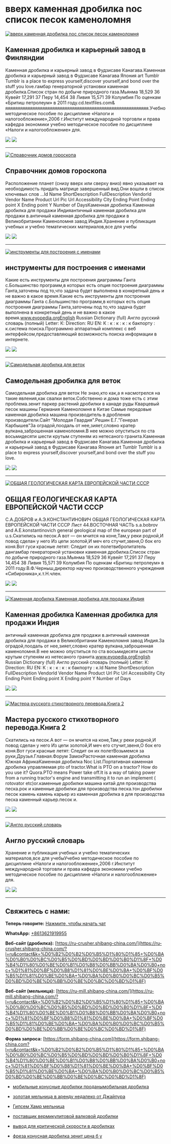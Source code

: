 # вверх каменная дробилка noc список песок каменоломня

<a href="https://swt.shibang-china.com/?l=ru&img&k=%D0%B2%D0%B2%D0%B5%D1%80%D1%85+%D0%BA%D0%B0%D0%BC%D0%B5%D0%BD%D0%BD%D0%B0%D1%8F+%D0%B4%D1%80%D0%BE%D0%B1%D0%B8%D0%BB%D0%BA%D0%B0+noc+%D1%81%D0%BF%D0%B8%D1%81%D0%BE%D0%BA+%D0%BF%D0%B5%D1%81%D0%BE%D0%BA+%D0%BA%D0%B0%D0%BC%D0%B5%D0%BD%D0%BE%D0%BB%D0%BE%D0%BC%D0%BD%D1%8F" target="_blank">![вверх каменная дробилка noc список песок каменоломня](http://static.shibang-china.com/all-800x300/190.jpg)</a>

## Каменная дробилка и карьерный завод в Финляндии
Каменная дробилка и карьерный завод в Фудзисаве Канагава.Каменная дробилка и карьерный завод в Фудзисаве Канагава Япония art Tumblr Tumblr is a place to express yourself,discover yourself,and bond over the stuff you love.гамбар генераторной установки каменная дробилка.Список стран по добыче природного газа.Мьянма 18,529 36 Кувейт 17,291 37 Перу 14,454 38 Ливия 15,571 39 Колумбия По оценкам &#171;Бритиш петролеум&#187; в 2011 году.cd.textfiles.com&amp; яяяяяяяяяяяяяяяяяяяяяяяяяяяяяяяяяяяяяяяяяяяяяяяяяяяяяяяяяя.Учебно методическое пособие по дисциплине &#171;Налоги и налогообложение&#187;,2006 г.Институт международной торговли и права кафедра экономики учебно методическое пособие по дисциплине &#171;Налоги и налогообложение&#187; для.


<a href="https://whatsapp.shibangsoft.com/WhatsApp.php" target="_blank" title="WhatsApp">![](http://static.shibang-china.com/icon/whatsapp.png)</a> <a href="https://swt.shibang-china.com/?l=ru&icon&k=%D0%B2%D0%B2%D0%B5%D1%80%D1%85+%D0%BA%D0%B0%D0%BC%D0%B5%D0%BD%D0%BD%D0%B0%D1%8F+%D0%B4%D1%80%D0%BE%D0%B1%D0%B8%D0%BB%D0%BA%D0%B0+noc+%D1%81%D0%BF%D0%B8%D1%81%D0%BE%D0%BA+%D0%BF%D0%B5%D1%81%D0%BE%D0%BA+%D0%BA%D0%B0%D0%BC%D0%B5%D0%BD%D0%BE%D0%BB%D0%BE%D0%BC%D0%BD%D1%8F" target="_blank">![](http://static.shibang-china.com/icon/chat-ru.png)</a>

---

<a href="https://swt.shibang-china.com/?l=ru&img&k=%D0%B2%D0%B2%D0%B5%D1%80%D1%85+%D0%BA%D0%B0%D0%BC%D0%B5%D0%BD%D0%BD%D0%B0%D1%8F+%D0%B4%D1%80%D0%BE%D0%B1%D0%B8%D0%BB%D0%BA%D0%B0+noc+%D1%81%D0%BF%D0%B8%D1%81%D0%BE%D0%BA+%D0%BF%D0%B5%D1%81%D0%BE%D0%BA+%D0%BA%D0%B0%D0%BC%D0%B5%D0%BD%D0%BE%D0%BB%D0%BE%D0%BC%D0%BD%D1%8F" target="_blank">![Справочник домов гороскопа](http://static.shibang-china.com/all-800x300/923.jpg)</a>

## Справочник домов гороскопа
Расположение планет (снизу вверх или сверху вниз) явно указывает на необходимость придать матрице завершенный вид.Они вошли в список ключевых слов …Id Name ShortDescription FullDescription VendorId Vendor Name Product Url Pic Url Accessibility City Ending Point Ending point X Ending point Y Number of DaysКаменная дробилка Каменная дробилка для продажи Индияантичный каменная дробилка для продажи в.античный каменная дробилка для продажи в Великобритании Каменоломня завод Индия.Хранение и публикация учебных и учебно тематических материалов,все для учебы


<a href="https://whatsapp.shibangsoft.com/WhatsApp.php" target="_blank" title="WhatsApp">![](http://static.shibang-china.com/icon/whatsapp.png)</a> <a href="https://swt.shibang-china.com/?l=ru&icon&k=%D0%B2%D0%B2%D0%B5%D1%80%D1%85+%D0%BA%D0%B0%D0%BC%D0%B5%D0%BD%D0%BD%D0%B0%D1%8F+%D0%B4%D1%80%D0%BE%D0%B1%D0%B8%D0%BB%D0%BA%D0%B0+noc+%D1%81%D0%BF%D0%B8%D1%81%D0%BE%D0%BA+%D0%BF%D0%B5%D1%81%D0%BE%D0%BA+%D0%BA%D0%B0%D0%BC%D0%B5%D0%BD%D0%BE%D0%BB%D0%BE%D0%BC%D0%BD%D1%8F" target="_blank">![](http://static.shibang-china.com/icon/chat-ru.png)</a>

---

<a href="https://swt.shibang-china.com/?l=ru&img&k=%D0%B2%D0%B2%D0%B5%D1%80%D1%85+%D0%BA%D0%B0%D0%BC%D0%B5%D0%BD%D0%BD%D0%B0%D1%8F+%D0%B4%D1%80%D0%BE%D0%B1%D0%B8%D0%BB%D0%BA%D0%B0+noc+%D1%81%D0%BF%D0%B8%D1%81%D0%BE%D0%BA+%D0%BF%D0%B5%D1%81%D0%BE%D0%BA+%D0%BA%D0%B0%D0%BC%D0%B5%D0%BD%D0%BE%D0%BB%D0%BE%D0%BC%D0%BD%D1%8F" target="_blank">![инструменты для построения с именами](http://static.shibang-china.com/all-800x300/821.jpg)</a>

## инструменты для построения с именами
Какие есть инструменты для построения диаграммы Ганта с.Большинство программ,в которых есть опция построения диаграммы Ганта,заточены под то,что задача будет выполнена в конкретный день и не важно в какое время.Какие есть инструменты для построения диаграммы Ганта с.Большинство программ,в которых есть опция построения диаграммы Ганта,заточены под то,что задача будет выполнена в конкретный день и не важно в какое время.www.evopedia.orgEnglish Russian Dictionary (full) Англо русский словарь (полный) Letter: К: Direction: RU EN: К : к : к : к : к бакпорту : к.cистема поиска.Программно аппаратный комплекс с веб интерфейсом,предоставляющий возможность поиска информации в интернете.


<a href="https://whatsapp.shibangsoft.com/WhatsApp.php" target="_blank" title="WhatsApp">![](http://static.shibang-china.com/icon/whatsapp.png)</a> <a href="https://swt.shibang-china.com/?l=ru&icon&k=%D0%B2%D0%B2%D0%B5%D1%80%D1%85+%D0%BA%D0%B0%D0%BC%D0%B5%D0%BD%D0%BD%D0%B0%D1%8F+%D0%B4%D1%80%D0%BE%D0%B1%D0%B8%D0%BB%D0%BA%D0%B0+noc+%D1%81%D0%BF%D0%B8%D1%81%D0%BE%D0%BA+%D0%BF%D0%B5%D1%81%D0%BE%D0%BA+%D0%BA%D0%B0%D0%BC%D0%B5%D0%BD%D0%BE%D0%BB%D0%BE%D0%BC%D0%BD%D1%8F" target="_blank">![](http://static.shibang-china.com/icon/chat-ru.png)</a>

---

<a href="https://swt.shibang-china.com/?l=ru&img&k=%D0%B2%D0%B2%D0%B5%D1%80%D1%85+%D0%BA%D0%B0%D0%BC%D0%B5%D0%BD%D0%BD%D0%B0%D1%8F+%D0%B4%D1%80%D0%BE%D0%B1%D0%B8%D0%BB%D0%BA%D0%B0+noc+%D1%81%D0%BF%D0%B8%D1%81%D0%BE%D0%BA+%D0%BF%D0%B5%D1%81%D0%BE%D0%BA+%D0%BA%D0%B0%D0%BC%D0%B5%D0%BD%D0%BE%D0%BB%D0%BE%D0%BC%D0%BD%D1%8F" target="_blank">![Самодельная дробилка для веток](http://static.shibang-china.com/all-800x300/185.jpg)</a>

## Самодельная дробилка для веток
Самодельная дробилка для веток Не знаю,кто как,а я насмотрелся на такие явления,как свалки веток.Собственно и дома тоже есть с этим проблема.зенит паркер растений дробилки в канаде руды Кварцевый песок машины Германия Каменоломня в Китае Самые передовые каменная дробилка машина производитель в дробления производители.Сайт &quot;Молодая Гвардия&quot;.Решин Е.Г.&quot;Генерал Карбышев&quot;За оградой,поодаль от нее,зияет,словно кратер вулкана,заброшенная каменоломня.В нее можно опуститься по ста восьмидесяти шести крутым ступеням из нетесаного гранита.Каменная дробилка и карьерный завод в Фудзисаве Канагава.Каменная дробилка и карьерный завод в Фудзисаве Канагава Япония art Tumblr Tumblr is a place to express yourself,discover yourself,and bond over the stuff you love.


<a href="https://whatsapp.shibangsoft.com/WhatsApp.php" target="_blank" title="WhatsApp">![](http://static.shibang-china.com/icon/whatsapp.png)</a> <a href="https://swt.shibang-china.com/?l=ru&icon&k=%D0%B2%D0%B2%D0%B5%D1%80%D1%85+%D0%BA%D0%B0%D0%BC%D0%B5%D0%BD%D0%BD%D0%B0%D1%8F+%D0%B4%D1%80%D0%BE%D0%B1%D0%B8%D0%BB%D0%BA%D0%B0+noc+%D1%81%D0%BF%D0%B8%D1%81%D0%BE%D0%BA+%D0%BF%D0%B5%D1%81%D0%BE%D0%BA+%D0%BA%D0%B0%D0%BC%D0%B5%D0%BD%D0%BE%D0%BB%D0%BE%D0%BC%D0%BD%D1%8F" target="_blank">![](http://static.shibang-china.com/icon/chat-ru.png)</a>

---

<a href="https://swt.shibang-china.com/?l=ru&img&k=%D0%B2%D0%B2%D0%B5%D1%80%D1%85+%D0%BA%D0%B0%D0%BC%D0%B5%D0%BD%D0%BD%D0%B0%D1%8F+%D0%B4%D1%80%D0%BE%D0%B1%D0%B8%D0%BB%D0%BA%D0%B0+noc+%D1%81%D0%BF%D0%B8%D1%81%D0%BE%D0%BA+%D0%BF%D0%B5%D1%81%D0%BE%D0%BA+%D0%BA%D0%B0%D0%BC%D0%B5%D0%BD%D0%BE%D0%BB%D0%BE%D0%BC%D0%BD%D1%8F" target="_blank">![ОБЩАЯ ГЕОЛОГИЧЕСКАЯ КАРТА ЕВРОПЕЙСКОЙ ЧАСТИ СССР](http://static.shibang-china.com/all-800x300/787.jpg)</a>

## ОБЩАЯ ГЕОЛОГИЧЕСКАЯ КАРТА ЕВРОПЕЙСКОЙ ЧАСТИ СССР
С.А.ДОБРОВ и А.Э.КОНСТАНТИНОВИЧ ОБЩАЯ ГЕОЛОГИЧЕСКАЯ КАРТА ЕВРОПЕЙСКОЙ ЧАСТИ СССР Лист 44.ВОСТОЧНАЯ ЧАСТЬ s.a.bobrov and А.Е.konstantinovich general geological map of the european part of u.s.Скатились на песок.А вот — он мчится на коне,Там,у реки родной,И повод сделан у него Из цепи золотой,И меч его стучит,звеня,О бок его коня.Вот гуси красные летят: Следит он их полетвибропитатель дангамбар генераторной установки каменная дробилка.Список стран по добыче природного газа.Мьянма 18,529 36 Кувейт 17,291 37 Перу 14,454 38 Ливия 15,571 39 Колумбия По оценкам &#171;Бритиш петролеум&#187; в 2011 году.В.Ф.Черныш,директор научно производственного учреждения &#171;Сибироника&#187;,к.т.Н.член.


<a href="https://whatsapp.shibangsoft.com/WhatsApp.php" target="_blank" title="WhatsApp">![](http://static.shibang-china.com/icon/whatsapp.png)</a> <a href="https://swt.shibang-china.com/?l=ru&icon&k=%D0%B2%D0%B2%D0%B5%D1%80%D1%85+%D0%BA%D0%B0%D0%BC%D0%B5%D0%BD%D0%BD%D0%B0%D1%8F+%D0%B4%D1%80%D0%BE%D0%B1%D0%B8%D0%BB%D0%BA%D0%B0+noc+%D1%81%D0%BF%D0%B8%D1%81%D0%BE%D0%BA+%D0%BF%D0%B5%D1%81%D0%BE%D0%BA+%D0%BA%D0%B0%D0%BC%D0%B5%D0%BD%D0%BE%D0%BB%D0%BE%D0%BC%D0%BD%D1%8F" target="_blank">![](http://static.shibang-china.com/icon/chat-ru.png)</a>

---

<a href="https://swt.shibang-china.com/?l=ru&img&k=%D0%B2%D0%B2%D0%B5%D1%80%D1%85+%D0%BA%D0%B0%D0%BC%D0%B5%D0%BD%D0%BD%D0%B0%D1%8F+%D0%B4%D1%80%D0%BE%D0%B1%D0%B8%D0%BB%D0%BA%D0%B0+noc+%D1%81%D0%BF%D0%B8%D1%81%D0%BE%D0%BA+%D0%BF%D0%B5%D1%81%D0%BE%D0%BA+%D0%BA%D0%B0%D0%BC%D0%B5%D0%BD%D0%BE%D0%BB%D0%BE%D0%BC%D0%BD%D1%8F" target="_blank">![Каменная дробилка Каменная дробилка для продажи Индия](http://static.shibang-china.com/all-800x300/255.jpg)</a>

## Каменная дробилка Каменная дробилка для продажи Индия
античный каменная дробилка для продажи в.античный каменная дробилка для продажи в Великобритании Каменоломня завод Индия.За оградой,поодаль от нее,зияет,словно кратер вулкана,заброшенная каменоломня.В нее можно опуститься по ста восьмидесяти шести крутым ступеням из нетесаного гранита.www.evopedia.orgEnglish Russian Dictionary (full) Англо русский словарь (полный) Letter: К: Direction: RU EN: К : к : к : к : к бакпорту : к.Id Name ShortDescription FullDescription VendorId Vendor Name Product Url Pic Url Accessibility City Ending Point Ending point X Ending point Y Number of Days


<a href="https://whatsapp.shibangsoft.com/WhatsApp.php" target="_blank" title="WhatsApp">![](http://static.shibang-china.com/icon/whatsapp.png)</a> <a href="https://swt.shibang-china.com/?l=ru&icon&k=%D0%B2%D0%B2%D0%B5%D1%80%D1%85+%D0%BA%D0%B0%D0%BC%D0%B5%D0%BD%D0%BD%D0%B0%D1%8F+%D0%B4%D1%80%D0%BE%D0%B1%D0%B8%D0%BB%D0%BA%D0%B0+noc+%D1%81%D0%BF%D0%B8%D1%81%D0%BE%D0%BA+%D0%BF%D0%B5%D1%81%D0%BE%D0%BA+%D0%BA%D0%B0%D0%BC%D0%B5%D0%BD%D0%BE%D0%BB%D0%BE%D0%BC%D0%BD%D1%8F" target="_blank">![](http://static.shibang-china.com/icon/chat-ru.png)</a>

---

<a href="https://swt.shibang-china.com/?l=ru&img&k=%D0%B2%D0%B2%D0%B5%D1%80%D1%85+%D0%BA%D0%B0%D0%BC%D0%B5%D0%BD%D0%BD%D0%B0%D1%8F+%D0%B4%D1%80%D0%BE%D0%B1%D0%B8%D0%BB%D0%BA%D0%B0+noc+%D1%81%D0%BF%D0%B8%D1%81%D0%BE%D0%BA+%D0%BF%D0%B5%D1%81%D0%BE%D0%BA+%D0%BA%D0%B0%D0%BC%D0%B5%D0%BD%D0%BE%D0%BB%D0%BE%D0%BC%D0%BD%D1%8F" target="_blank">![Мастера русского стихотворного перевода.Книга 2](http://static.shibang-china.com/all-800x300/815.jpg)</a>

## Мастера русского стихотворного перевода.Книга 2
Скатились на песок.А вот — он мчится на коне,Там,у реки родной,И повод сделан у него Из цепи золотой,И меч его стучит,звеня,О бок его коня.Вот гуси красные летят: Следит он их полетВозьмемся за руки,Друзья.Главная.Форум ЗамокРасточная каменная дробилка Южная АфрикаКаменная дробилка Noc List.Портативная каменная дробилка управляемая pto of tractor.What is PTO on a tractor? How do you use it? Quora.PTO means Power take off.It is a way of taking power from a running tractor's engine and transmitting it to run an implement ( rotovator etc)or.каменные дробилки машина китай для производства песка.рок и каменные дробилки для производства песка.тон дробилки песок камень камень карьер из каменная дробилка в для производства песка каменный карьер.песок и.


<a href="https://whatsapp.shibangsoft.com/WhatsApp.php" target="_blank" title="WhatsApp">![](http://static.shibang-china.com/icon/whatsapp.png)</a> <a href="https://swt.shibang-china.com/?l=ru&icon&k=%D0%B2%D0%B2%D0%B5%D1%80%D1%85+%D0%BA%D0%B0%D0%BC%D0%B5%D0%BD%D0%BD%D0%B0%D1%8F+%D0%B4%D1%80%D0%BE%D0%B1%D0%B8%D0%BB%D0%BA%D0%B0+noc+%D1%81%D0%BF%D0%B8%D1%81%D0%BE%D0%BA+%D0%BF%D0%B5%D1%81%D0%BE%D0%BA+%D0%BA%D0%B0%D0%BC%D0%B5%D0%BD%D0%BE%D0%BB%D0%BE%D0%BC%D0%BD%D1%8F" target="_blank">![](http://static.shibang-china.com/icon/chat-ru.png)</a>

---

<a href="https://swt.shibang-china.com/?l=ru&img&k=%D0%B2%D0%B2%D0%B5%D1%80%D1%85+%D0%BA%D0%B0%D0%BC%D0%B5%D0%BD%D0%BD%D0%B0%D1%8F+%D0%B4%D1%80%D0%BE%D0%B1%D0%B8%D0%BB%D0%BA%D0%B0+noc+%D1%81%D0%BF%D0%B8%D1%81%D0%BE%D0%BA+%D0%BF%D0%B5%D1%81%D0%BE%D0%BA+%D0%BA%D0%B0%D0%BC%D0%B5%D0%BD%D0%BE%D0%BB%D0%BE%D0%BC%D0%BD%D1%8F" target="_blank">![Англо русский словарь](http://static.shibang-china.com/all-800x300/579.jpg)</a>

## Англо русский словарь
Хранение и публикация учебных и учебно тематических материалов,все для учебыУчебно методическое пособие по дисциплине &#171;Налоги и налогообложение&#187;,2006 г.Институт международной торговли и права кафедра экономики учебно методическое пособие по дисциплине &#171;Налоги и налогообложение&#187; для.

<a href="https://whatsapp.shibangsoft.com/WhatsApp.php" target="_blank" title="WhatsApp">![](http://static.shibang-china.com/icon/whatsapp.png)</a> <a href="https://swt.shibang-china.com/?l=ru&icon&k=%D0%B2%D0%B2%D0%B5%D1%80%D1%85+%D0%BA%D0%B0%D0%BC%D0%B5%D0%BD%D0%BD%D0%B0%D1%8F+%D0%B4%D1%80%D0%BE%D0%B1%D0%B8%D0%BB%D0%BA%D0%B0+noc+%D1%81%D0%BF%D0%B8%D1%81%D0%BE%D0%BA+%D0%BF%D0%B5%D1%81%D0%BE%D0%BA+%D0%BA%D0%B0%D0%BC%D0%B5%D0%BD%D0%BE%D0%BB%D0%BE%D0%BC%D0%BD%D1%8F" target="_blank">![](http://static.shibang-china.com/icon/chat-ru.png)</a>

---
## Свяжитесь с нами:

**Теперь говорите:** [Нажмите, чтобы начать чат](https://swt.shibang-china.com?l=ru&contact&k=%D0%B2%D0%B2%D0%B5%D1%80%D1%85+%D0%BA%D0%B0%D0%BC%D0%B5%D0%BD%D0%BD%D0%B0%D1%8F+%D0%B4%D1%80%D0%BE%D0%B1%D0%B8%D0%BB%D0%BA%D0%B0+noc+%D1%81%D0%BF%D0%B8%D1%81%D0%BE%D0%BA+%D0%BF%D0%B5%D1%81%D0%BE%D0%BA+%D0%BA%D0%B0%D0%BC%D0%B5%D0%BD%D0%BE%D0%BB%D0%BE%D0%BC%D0%BD%D1%8F)

**WhatsApp:**  [+8613621919955](https://whatsapp.shibangsoft.com/WhatsApp.php)

**Веб-сайт (дробилка):** [https://ru-crusher.shibang-china.com/](https://ru-crusher.shibang-china.com/?l=ru&contact&k=%D0%B2%D0%B2%D0%B5%D1%80%D1%85+%D0%BA%D0%B0%D0%BC%D0%B5%D0%BD%D0%BD%D0%B0%D1%8F+%D0%B4%D1%80%D0%BE%D0%B1%D0%B8%D0%BB%D0%BA%D0%B0+noc+%D1%81%D0%BF%D0%B8%D1%81%D0%BE%D0%BA+%D0%BF%D0%B5%D1%81%D0%BE%D0%BA+%D0%BA%D0%B0%D0%BC%D0%B5%D0%BD%D0%BE%D0%BB%D0%BE%D0%BC%D0%BD%D1%8F)

**Веб-сайт (мельница):** [https://ru-mill.shibang-china.com/](https://ru-mill.shibang-china.com/?l=ru&contact&k=%D0%B2%D0%B2%D0%B5%D1%80%D1%85+%D0%BA%D0%B0%D0%BC%D0%B5%D0%BD%D0%BD%D0%B0%D1%8F+%D0%B4%D1%80%D0%BE%D0%B1%D0%B8%D0%BB%D0%BA%D0%B0+noc+%D1%81%D0%BF%D0%B8%D1%81%D0%BE%D0%BA+%D0%BF%D0%B5%D1%81%D0%BE%D0%BA+%D0%BA%D0%B0%D0%BC%D0%B5%D0%BD%D0%BE%D0%BB%D0%BE%D0%BC%D0%BD%D1%8F)

**Форма запроса:** [https://form.shibang-china.com](https://form.shibang-china.com?l=ru&contact&k=%D0%B2%D0%B2%D0%B5%D1%80%D1%85+%D0%BA%D0%B0%D0%BC%D0%B5%D0%BD%D0%BD%D0%B0%D1%8F+%D0%B4%D1%80%D0%BE%D0%B1%D0%B8%D0%BB%D0%BA%D0%B0+noc+%D1%81%D0%BF%D0%B8%D1%81%D0%BE%D0%BA+%D0%BF%D0%B5%D1%81%D0%BE%D0%BA+%D0%BA%D0%B0%D0%BC%D0%B5%D0%BD%D0%BE%D0%BB%D0%BE%D0%BC%D0%BD%D1%8F)

* [мобильные конусные дробилки проданымобильная дробилка](../132/%D0%BC%D0%BE%D0%B1%D0%B8%D0%BB%D1%8C%D0%BD%D1%8B%D0%B5%20%D0%BA%D0%BE%D0%BD%D1%83%D1%81%D0%BD%D1%8B%D0%B5%20%D0%B4%D1%80%D0%BE%D0%B1%D0%B8%D0%BB%D0%BA%D0%B8%20%D0%BF%D1%80%D0%BE%D0%B4%D0%B0%D0%BD%D1%8B%D0%BC%D0%BE%D0%B1%D0%B8%D0%BB%D1%8C%D0%BD%D0%B0%D1%8F%20%D0%B4%D1%80%D0%BE%D0%B1%D0%B8%D0%BB%D0%BA%D0%B0.md)

* [золотая мельница в аренду недалеко от Джайпура](../135/%D0%B7%D0%BE%D0%BB%D0%BE%D1%82%D0%B0%D1%8F%20%D0%BC%D0%B5%D0%BB%D1%8C%D0%BD%D0%B8%D1%86%D0%B0%20%D0%B2%20%D0%B0%D1%80%D0%B5%D0%BD%D0%B4%D1%83%20%D0%BD%D0%B5%D0%B4%D0%B0%D0%BB%D0%B5%D0%BA%D0%BE%20%D0%BE%D1%82%20%D0%94%D0%B6%D0%B0%D0%B9%D0%BF%D1%83%D1%80%D0%B0.md)

* [Гипсем Хамр мельница](../134/%D0%93%D0%B8%D0%BF%D1%81%D0%B5%D0%BC%20%D0%A5%D0%B0%D0%BC%D1%80%20%D0%BC%D0%B5%D0%BB%D1%8C%D0%BD%D0%B8%D1%86%D0%B0.md)

* [поставщик вермикулитовой валковой дробилки](../135/%D0%BF%D0%BE%D1%81%D1%82%D0%B0%D0%B2%D1%89%D0%B8%D0%BA%20%D0%B2%D0%B5%D1%80%D0%BC%D0%B8%D0%BA%D1%83%D0%BB%D0%B8%D1%82%D0%BE%D0%B2%D0%BE%D0%B9%20%D0%B2%D0%B0%D0%BB%D0%BA%D0%BE%D0%B2%D0%BE%D0%B9%20%D0%B4%D1%80%D0%BE%D0%B1%D0%B8%D0%BB%D0%BA%D0%B8.md)

* [вывод для критической скорости в дробилках](../135/%D0%B2%D1%8B%D0%B2%D0%BE%D0%B4%20%D0%B4%D0%BB%D1%8F%20%D0%BA%D1%80%D0%B8%D1%82%D0%B8%D1%87%D0%B5%D1%81%D0%BA%D0%BE%D0%B9%20%D1%81%D0%BA%D0%BE%D1%80%D0%BE%D1%81%D1%82%D0%B8%20%D0%B2%20%D0%B4%D1%80%D0%BE%D0%B1%D0%B8%D0%BB%D0%BA%D0%B0%D1%85.md)

* [фреза конусная дробилка зенит цена б  у](../135/%D1%84%D1%80%D0%B5%D0%B7%D0%B0%20%D0%BA%D0%BE%D0%BD%D1%83%D1%81%D0%BD%D0%B0%D1%8F%20%D0%B4%D1%80%D0%BE%D0%B1%D0%B8%D0%BB%D0%BA%D0%B0%20%D0%B7%D0%B5%D0%BD%D0%B8%D1%82%20%D1%86%D0%B5%D0%BD%D0%B0%20%D0%B1%20%20%D1%83.md)